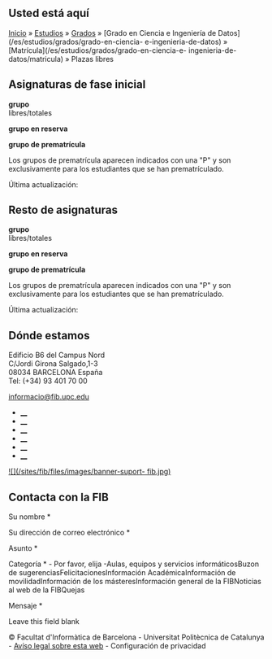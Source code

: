 ## Usted está aquí

[Inicio](/es) » [Estudios](/es/estudios) » [Grados](/es/estudios/grados) »
[Grado en Ciencia e Ingeniería de Datos](/es/estudios/grados/grado-en-ciencia-
e-ingenieria-de-datos) » [Matrícula](/es/estudios/grados/grado-en-ciencia-e-
ingenieria-de-datos/matricula) » Plazas libres

## Asignaturas de fase inicial

**grupo**  
libres/totales

**grupo en reserva**

**grupo de prematrícula**

Los grupos de prematrícula aparecen indicados con una "P" y son exclusivamente
para los estudiantes que se han prematrículado.

Última actualización:

## Resto de asignaturas

**grupo**  
libres/totales

**grupo en reserva**

**grupo de prematrícula**

Los grupos de prematrícula aparecen indicados con una "P" y son exclusivamente
para los estudiantes que se han prematrículado.

Última actualización:

## Dónde estamos

Edificio B6 del Campus Nord  
C/Jordi Girona Salgado,1-3  
08034 BARCELONA España  
Tel: (+34) 93 401 70 00

[informacio@fib.upc.edu](mailto:informacio@fib.upc.edu)

  * [__](/es/noticies/rss.rss)
  * [__](https://www.facebook.com/fib.upc)
  * [__](https://twitter.com/fib_upc)
  * [__](https://www.flickr.com/photos/fib-upc/albums)
  * [__](https://www.youtube.com/user/mediafib)
  * [__](https://www.instagram.com/fib.upc/)

[![](/sites/fib/files/images/banner-suport-
fib.jpg)](http://suport.fib.upc.edu)

## Contacta con la FIB

Su nombre *

Su dirección de correo electrónico *

Asunto *

Categoría * \- Por favor, elija -Aulas, equipos y servicios informáticosBuzon
de sugerenciasFelicitacionesInformación AcadémicaInformación de
movilidadInformación de los másteresInformación general de la FIBNoticias al
web de la FIBQuejas

Mensaje *

Leave this field blank

© Facultat d'Informàtica de Barcelona - Universitat Politècnica de Catalunya -
[Avíso legal sobre esta web](/es/aviso-legal-sobre-esta-web) \- Configuración
de privacidad


